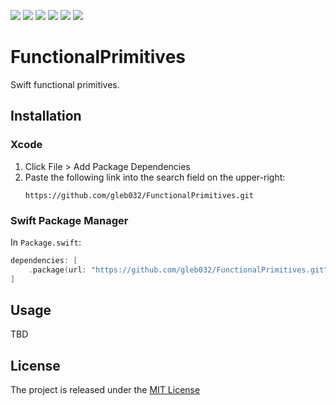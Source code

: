 <p>
  <img src="https://img.shields.io/badge/Swift-5.9-f05318.svg" />
  <img src="https://img.shields.io/badge/iOS->= 12.0-blue.svg" />
  <img src="https://img.shields.io/badge/macOS->= 10.13-blue.svg" />
  <img src="https://img.shields.io/badge/watchOS->= 4.0-blue.svg" />
  <img src="https://img.shields.io/badge/tvOS->= 12.0-blue.svg" />
  <img src="https://img.shields.io/badge/visionOS->= 1.0-blue.svg" />
</p>

# FunctionalPrimitives

Swift functional primitives.

## Installation

### Xcode

1. Click File > Add Package Dependencies
2. Paste the following link into the search field on the upper-right:
   ```
   https://github.com/gleb032/FunctionalPrimitives.git
   ```

### Swift Package Manager

In `Package.swift`:

```swift
dependencies: [
    .package(url: "https://github.com/gleb032/FunctionalPrimitives.git", from: "1.0.0")
]
```

## Usage
TBD

## License

The project is released under the [MIT License](https://github.com/gleb032/FunctionalPrimitives/blob/master/LICENSE)

